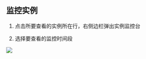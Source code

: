 ## 监控实例

1) 点击所要查看的实例所在行，右侧边栏弹出实例监控台

2) 选择要查看的监控时间段

![](http://imgcache.tce.fsphere.cn/static/qzonestyle.gtimg.cn/qzone/vas/opensns/res/img/Resis-8.png)
